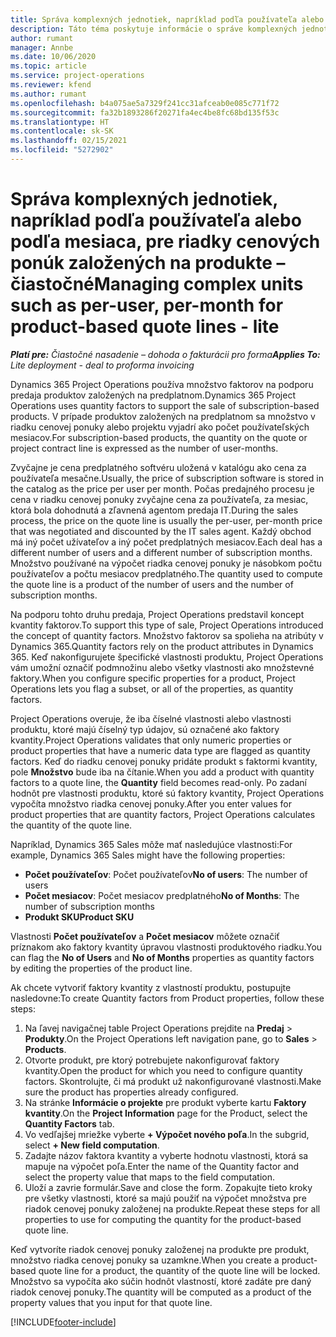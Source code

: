 ```yaml
---
title: Správa komplexných jednotiek, napríklad podľa používateľa alebo podľa mesiaca, pre riadky cenových ponúk založených na produkte – čiastočné
description: Táto téma poskytuje informácie o správe komplexných jednotiek pre riadky cenových ponúk založených na projekte.
author: rumant
manager: Annbe
ms.date: 10/06/2020
ms.topic: article
ms.service: project-operations
ms.reviewer: kfend
ms.author: rumant
ms.openlocfilehash: b4a075ae5a7329f241cc31afceab0e085c771f72
ms.sourcegitcommit: fa32b1893286f20271fa4ec4be8fc68bd135f53c
ms.translationtype: HT
ms.contentlocale: sk-SK
ms.lasthandoff: 02/15/2021
ms.locfileid: "5272902"
---
```

# <a name="managing-complex-units-such-as-per-user-per-month-for-product-based-quote-lines---lite"></a><span data-ttu-id="db07d-103">Správa komplexných jednotiek, napríklad podľa používateľa alebo podľa mesiaca, pre riadky cenových ponúk založených na produkte – čiastočné</span><span class="sxs-lookup"><span data-stu-id="db07d-103">Managing complex units such as per-user, per-month for product-based quote lines - lite</span></span>

<span data-ttu-id="db07d-104">_**Platí pre:** Čiastočné nasadenie – dohoda o fakturácii pro forma_</span><span class="sxs-lookup"><span data-stu-id="db07d-104">_**Applies To:** Lite deployment - deal to proforma invoicing_</span></span>

<span data-ttu-id="db07d-105">Dynamics 365 Project Operations používa množstvo faktorov na podporu predaja produktov založených na predplatnom.</span><span class="sxs-lookup"><span data-stu-id="db07d-105">Dynamics 365 Project Operations uses quantity factors to support the sale of subscription-based products.</span></span> <span data-ttu-id="db07d-106">V prípade produktov založených na predplatnom sa množstvo v riadku cenovej ponuky alebo projektu vyjadrí ako počet používateľských mesiacov.</span><span class="sxs-lookup"><span data-stu-id="db07d-106">For subscription-based products, the quantity on the quote or project contract line is expressed as the number of user-months.</span></span>

<span data-ttu-id="db07d-107">Zvyčajne je cena predplatného softvéru uložená v katalógu ako cena za používateľa mesačne.</span><span class="sxs-lookup"><span data-stu-id="db07d-107">Usually, the price of subscription software is stored in the catalog as the price per user per month.</span></span> <span data-ttu-id="db07d-108">Počas predajného procesu je cena v riadku cenovej ponuky zvyčajne cena za používateľa, za mesiac, ktorá bola dohodnutá a zľavnená agentom predaja IT.</span><span class="sxs-lookup"><span data-stu-id="db07d-108">During the sales process, the price on the quote line is usually the per-user, per-month price that was negotiated and discounted by the IT sales agent.</span></span> <span data-ttu-id="db07d-109">Každý obchod má iný počet užívateľov a iný počet predplatných mesiacov.</span><span class="sxs-lookup"><span data-stu-id="db07d-109">Each deal has a different number of users and a different number of subscription months.</span></span> <span data-ttu-id="db07d-110">Množstvo používané na výpočet riadka cenovej ponuky je násobkom počtu používateľov a počtu mesiacov predplatného.</span><span class="sxs-lookup"><span data-stu-id="db07d-110">The quantity used to compute the quote line is a product of the number of users and the number of subscription months.</span></span>

<span data-ttu-id="db07d-111">Na podporu tohto druhu predaja, Project Operations predstavil koncept kvantity faktorov.</span><span class="sxs-lookup"><span data-stu-id="db07d-111">To support this type of sale, Project Operations introduced the concept of quantity factors.</span></span> <span data-ttu-id="db07d-112">Množstvo faktorov sa spolieha na atribúty v Dynamics 365.</span><span class="sxs-lookup"><span data-stu-id="db07d-112">Quantity factors rely on the product attributes in Dynamics 365.</span></span> <span data-ttu-id="db07d-113">Keď nakonfigurujete špecifické vlastnosti produktu, Project Operations vám umožní označiť podmnožinu alebo všetky vlastnosti ako množstevné faktory.</span><span class="sxs-lookup"><span data-stu-id="db07d-113">When you configure specific properties for a product, Project Operations lets you flag a subset, or all of the properties, as quantity factors.</span></span>

<span data-ttu-id="db07d-114">Project Operations overuje, že iba číselné vlastnosti alebo vlastnosti produktu, ktoré majú číselný typ údajov, sú označené ako faktory kvantity.</span><span class="sxs-lookup"><span data-stu-id="db07d-114">Project Operations validates that only numeric properties or product properties that have a numeric data type are flagged as quantity factors.</span></span> <span data-ttu-id="db07d-115">Keď do riadku cenovej ponuky pridáte produkt s faktormi kvantity, pole **Množstvo** bude iba na čítanie.</span><span class="sxs-lookup"><span data-stu-id="db07d-115">When you add a product with quantity factors to a quote line, the **Quantity** field becomes read-only.</span></span> <span data-ttu-id="db07d-116">Po zadaní hodnôt pre vlastnosti produktu, ktoré sú faktory kvantity, Project Operations vypočíta množstvo riadka cenovej ponuky.</span><span class="sxs-lookup"><span data-stu-id="db07d-116">After you enter values for product properties that are quantity factors, Project Operations calculates the quantity of the quote line.</span></span>

<span data-ttu-id="db07d-117">Napríklad, Dynamics 365 Sales môže mať nasledujúce vlastnosti:</span><span class="sxs-lookup"><span data-stu-id="db07d-117">For example, Dynamics 365 Sales might have the following properties:</span></span>

- <span data-ttu-id="db07d-118">**Počet používateľov**: Počet používateľov</span><span class="sxs-lookup"><span data-stu-id="db07d-118">**No of users**: The number of users</span></span>
- <span data-ttu-id="db07d-119">**Počet mesiacov**: Počet mesiacov predplatného</span><span class="sxs-lookup"><span data-stu-id="db07d-119">**No of Months**: The number of subscription months</span></span>
- <span data-ttu-id="db07d-120">**Produkt SKU**</span><span class="sxs-lookup"><span data-stu-id="db07d-120">**Product SKU**</span></span>

<span data-ttu-id="db07d-121">Vlastnosti **Počet používateľov** a **Počet mesiacov** môžete označiť príznakom ako faktory kvantity úpravou vlastnosti produktového riadku.</span><span class="sxs-lookup"><span data-stu-id="db07d-121">You can flag the **No of Users** and **No of Months** properties as quantity factors by editing the properties of the product line.</span></span>

<span data-ttu-id="db07d-122">Ak chcete vytvoriť faktory kvantity z vlastností produktu, postupujte nasledovne:</span><span class="sxs-lookup"><span data-stu-id="db07d-122">To create Quantity factors from Product properties, follow these steps:</span></span>

1. <span data-ttu-id="db07d-123">Na ľavej navigačnej table Project Operations prejdite na **Predaj** > **Produkty**.</span><span class="sxs-lookup"><span data-stu-id="db07d-123">On the Project Operations left navigation pane, go to **Sales** > **Products**.</span></span>
2. <span data-ttu-id="db07d-124">Otvorte produkt, pre ktorý potrebujete nakonfigurovať faktory kvantity.</span><span class="sxs-lookup"><span data-stu-id="db07d-124">Open the product for which you need to configure quantity factors.</span></span> <span data-ttu-id="db07d-125">Skontrolujte, či má produkt už nakonfigurované vlastnosti.</span><span class="sxs-lookup"><span data-stu-id="db07d-125">Make sure the product has properties already configured.</span></span>
3. <span data-ttu-id="db07d-126">Na stránke **Informácie o projekte** pre produkt vyberte kartu **Faktory kvantity**.</span><span class="sxs-lookup"><span data-stu-id="db07d-126">On the **Project Information** page for the Product, select the **Quantity Factors** tab.</span></span>
4. <span data-ttu-id="db07d-127">Vo vedľajšej mriežke vyberte **+ Výpočet nového poľa**.</span><span class="sxs-lookup"><span data-stu-id="db07d-127">In the subgrid, select **+ New field computation**.</span></span>
5. <span data-ttu-id="db07d-128">Zadajte názov faktora kvantity a vyberte hodnotu vlastnosti, ktorá sa mapuje na výpočet poľa.</span><span class="sxs-lookup"><span data-stu-id="db07d-128">Enter the name of the Quantity factor and select the property value that maps to the field computation.</span></span>
6. <span data-ttu-id="db07d-129">Uloží a zavrie formulár.</span><span class="sxs-lookup"><span data-stu-id="db07d-129">Save and close the form.</span></span> <span data-ttu-id="db07d-130">Zopakujte tieto kroky pre všetky vlastnosti, ktoré sa majú použiť na výpočet množstva pre riadok cenovej ponuky založenej na produkte.</span><span class="sxs-lookup"><span data-stu-id="db07d-130">Repeat these steps for all properties to use for computing the quantity for the product-based quote line.</span></span>

<span data-ttu-id="db07d-131">Keď vytvoríte riadok cenovej ponuky založenej na produkte pre produkt, množstvo riadka cenovej ponuky sa uzamkne.</span><span class="sxs-lookup"><span data-stu-id="db07d-131">When you create a product-based quote line for a product, the quantity of the quote line will be locked.</span></span> <span data-ttu-id="db07d-132">Množstvo sa vypočíta ako súčin hodnôt vlastností, ktoré zadáte pre daný riadok cenovej ponuky.</span><span class="sxs-lookup"><span data-stu-id="db07d-132">The quantity will be computed as a product of the property values that you input for that quote line.</span></span>


[!INCLUDE[footer-include](../../includes/footer-banner.md)]